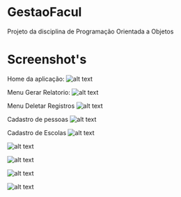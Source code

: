 # GestaoFacul
Projeto da disciplina de Programação Orientada a Objetos
# Screenshot's
Home da aplicação:
![alt text](https://uploaddeimagens.com.br/images/001/466/034/full/homeGU.png?1529031437)

Menu Gerar Relatorio:
![alt text](https://uploaddeimagens.com.br/images/001/466/038/full/MENU-GU.png?1529031526)

Menu Deletar Registros
![alt text](https://uploaddeimagens.com.br/images/001/466/036/full/MENUDEL-GU.png?1529031506)

Cadastro de pessoas
![alt text](https://uploaddeimagens.com.br/images/001/466/041/full/CPGU.png?1529031648)

Cadastro de Escolas
![alt text](https://uploaddeimagens.com.br/images/001/466/043/full/CE-GU.png?1529031722)

![alt text](https://uploaddeimagens.com.br/images/001/457/806/full/TelaSelecionarAlunos.png?1528532243)

![alt text](https://uploaddeimagens.com.br/images/001/457/807/full/MenusGerarRelatorio.png?1528532281)

![alt text](https://uploaddeimagens.com.br/images/001/457/808/full/MenusGerarRelatorio.png?1528532316)

![alt text](https://uploaddeimagens.com.br/images/001/457/809/full/MenusVerEditarRegistros.png?1528532352)

